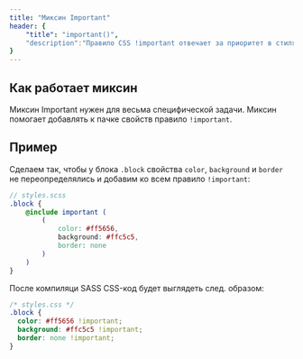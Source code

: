 ```yaml
---
title: "Миксин Important"
header: {
	"title": "important()",
	"description":"Правило CSS !important отвечает за приоритет в стилях в случае спорных моментов. Если мы указали это правило, то мы подчеркиваем то, что это свойство является главным. Миксин позволяет добавлять правило !important группе свойств."
}
---
```


## Как работает миксин
Миксин Important нужен для весьма специфической задачи. Миксин помогает добавлять к пачке свойств правило `!important`.

## Пример
Сделаем так, чтобы у блока `.block` свойства `color`, `background` и `border` не переопределялись и добавим ко всем правило `!important`:
```scss
// styles.scss
.block {
	@include important (
		(
			color: #ff5656,
			background: #ffc5c5,
			border: none
		)
	)
}
```
После компиляци SASS CSS-код будет выглядеть след. образом:
```css
/* styles.css */
.block {
  color: #ff5656 !important;
  background: #ffc5c5 !important;
  border: none !important;
}
```